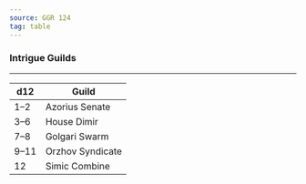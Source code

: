 ```yaml
---
source: GGR 124
tag: table
---
```


### Intrigue Guilds
---
|d12|Guild|
|----|------------|
|1–2|Azorius Senate|
|3–6|House Dimir|
|7–8|Golgari Swarm|
|9–11|Orzhov Syndicate|
|12|Simic Combine|
